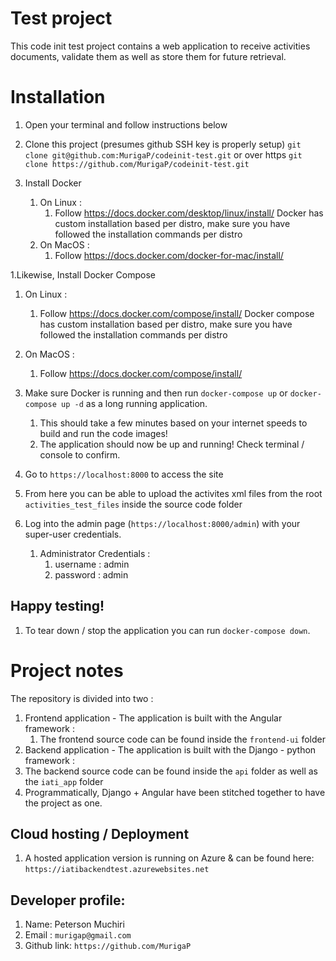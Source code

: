 # Test project

This code init test project contains a web application to receive activities documents, validate them as well as store them for future retrieval.

# Installation
1. Open your terminal and follow instructions below

1. Clone this project (presumes github SSH key is properly setup) `git clone git@github.com:MurigaP/codeinit-test.git` or over https `git clone https://github.com/MurigaP/codeinit-test.git`
1. Install Docker 
   1. On Linux :
      1. Follow  https://docs.docker.com/desktop/linux/install/
      Docker has custom installation based per distro, make sure you have followed the installation commands per distro
   2. On MacOS :
      1. Follow  https://docs.docker.com/docker-for-mac/install/

1.Likewise,  Install Docker Compose
   1. On Linux :
      1. Follow  https://docs.docker.com/compose/install/
      Docker compose has custom installation based per distro, make sure you have followed the installation commands per distro
   2. On MacOS :
      1. Follow https://docs.docker.com/compose/install/


1. Make sure Docker is running and then run `docker-compose up` or  `docker-compose up -d` as a long running application. 
   1. This should take a few minutes based on your internet speeds to build and run the code images!
   2. The application should now be up and running! Check terminal / console to confirm.
1. Go to `https://localhost:8000` to access the site
2. From here you can be able to upload the activites xml files from the root `activities_test_files` inside the source code folder
1. Log into the admin page (`https://localhost:8000/admin`) with your super-user credentials.
   1. Administrator Credentials : 
      1. username : admin
      2. password : admin

## Happy testing!

1. To tear down / stop the application you can run  `docker-compose down`. 

# Project notes

The repository is divided into two :
1. Frontend application - The application is built with the Angular framework :
   1. The frontend source code can be found inside the `frontend-ui` folder 
2. Backend application - The application is built with the Django - python framework : 
 1. The backend source code can be found inside the  `api` folder as well as the `iati_app` folder
   3. Programmatically, Django + Angular have been stitched together to have the project as one.

## Cloud hosting / Deployment

1.  A hosted application version is running on Azure &  can be found here: `https://iatibackendtest.azurewebsites.net`


## Developer profile:
1. Name: Peterson Muchiri
1. Email : `murigap@gmail.com`
1. Github link: `https://github.com/MurigaP`
